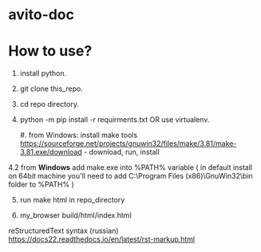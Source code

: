# avito-doc

How to use?
=================

1. install python.

2. git clone this_repo.

3. cd repo directory.

4. python -m pip install -r requirments.txt OR use virtualenv.

	#. from Windows:  install make tools https://sourceforge.net/projects/gnuwin32/files/make/3.81/make-3.81.exe/download  - download, run, install

4.2  from **Windows** add make.exe into %PATH% variable ( in default install on 64bit machine you'll need to add C:\Program Files (x86)\GnuWin32\bin folder to %PATH% )

5. run make html in repo_directory

6. my_browser build/html/index.html


reStructuredText syntax (russian)
	<https://docs22.readthedocs.io/en/latest/rst-markup.html>

